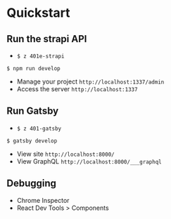 # Quickstart
## Run the strapi API
* `$ z 401e-strapi`

`$ npm run develop`

* Manage your project `http://localhost:1337/admin`
* Access the server `http://localhost:1337`

## Run Gatsby
* `$ z 401-gatsby`

`$ gatsby develop`

* View site `http://localhost:8000/`
* View GraphQL `http://localhost:8000/___graphql`

## Debugging
* Chrome Inspector
* React Dev Tools > Components
